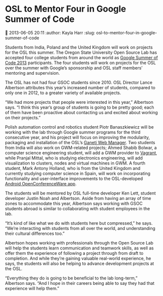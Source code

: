 OSL to Mentor Four in Google Summer of Code
===========================================
:date: 2013-06-05 20:11
:author: Kayla Harr
:slug: osl-to-mentor-four-in-google-summer-of-code

Students from India, Poland and the United Kingdom will work on projects for the
OSL this summer. The Oregon State University Open Source Lab has accepted four
college students from around the world as [Google Summer of Code 2013](http://www.google-melange.com/gsoc/org/google/gsoc2013/osuosl)
participants. The four students will work on projects for the OSL over the
summer with Google’s sponsorship and OSL staff members’ mentoring and
supervision.




The OSL has not had four GSOC students since 2010. OSL Director Lance Albertson
attributes this year’s increased number of students, compared to only one in
2012, to a greater variety of available projects.

“We had more projects that people were interested in this year,” Albertson says.
“I think this year’s group of students is going to be pretty good; each of them
have been proactive about contacting us and excited about working on their
projects.”

Polish automation control and robotics student Piotr Banaszkiewicz will be
working with the lab through Google summer programs for the third consecutive
year, and his project will focus on improving the modularity, packaging and
installation of the OSL’s [Ganeti Web Manager](https://code.osuosl.org/projects/ganeti-webmgr). Two students from India will
also work on GWM-related projects; Ahmed Shabib Bolwar, a computer science
engineering student, will add a GWM provider to [Vagrant](http://www.vagrantup.com/), while Pranjal
Mittal, who is studying electronics engineering, will add visualization to
clusters, nodes and virtual machines in GWM. A fourth student, Mark Antony
Holland, who is from the United Kingdom and currently studying computer science
in Spain, will work on incorporating functionality and user-interface
improvements to the OSL-developed [Android OpenConferenceWare app](https://github.com/osuosl/ocw-android).






The students will be mentored by OSL full-time developer Ken Lett, student
developer Justin Noah and Albertson. Aside from having an array of time zones to
accommodate this year, Albertson says working with GSOC students abroad is
similar to collaborating with student employees in the lab.

“It’s kind of like what we do with students here but compressed,” he says.
“We’re interacting with students from all over the world, and understanding
their cultural differences too.”

Albertson hopes working with professionals through the Open Source Lab will help
the students learn communication and teamwork skills, as well as offer them the
experience of following a project through from draft to completion. And while
they’re gaining valuable real-world experience, he says, the students will also
be helping to advance development projects at the OSL.

“Everything they do is going to be beneficial to the lab long-term,” Albertson
says. “And I hope in their careers being able to say they had that experience
will help them.”
